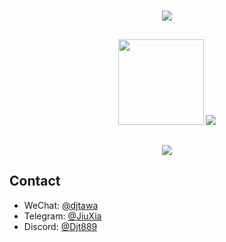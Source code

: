 <h1 align="center"> <img src="https://readme-typing-svg.herokuapp.com/?lines=Print(%22Hello%2C%20World!%22);祝大家天天开心！&center=true&size=27"> </a> </h1>

## 
  <div align="center">
  <img height="137px" src="https://github-readme-stats.vercel.app/api?username=djt889&hide_title=true&hide_border=true&show_icons=trueline_height=21&text_color=000&icon_color=000&bg_color=0,ea6161,ffc64d,fffc4d,52fa5a&theme=graywhite" />
  <img src="https://github-readme-stats.vercel.app/api/top-langs/?username=djt889&layout=donut&hide_title=true&hide_border=true&layout=compact&langs_count=6&text_color=000&icon_color=fff&bg_color=0,52fa5a,4dfcff,c64dff&theme=graywhite" /> 
  </div>

## 
  <div align="center"> <img src="https://github-readme-activity-graph.vercel.app/graph?username=djt889&theme=dracula" /> </div>

## Contact
  - WeChat: [@djtawa](weixin://dl/chat?djtawa)
  - Telegram: [@JiuXia](https://t.me/Jiu_Xia)
  - Discord: [@Djt889](https://discord.gg/HeYjczVh)

